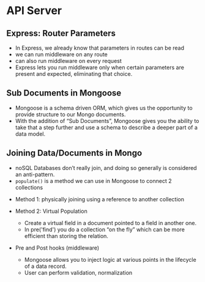 # API Server

## Express: Router Parameters
 - In Express, we already know that parameters in routes can be read
 -  we can run middleware on any route
 - can also run middleware on every request
 - Express lets you run middleware only when certain parameters are present and expected, eliminating that choice.
 
## Sub Documents in Mongoose

- Mongoose is a schema driven ORM, which gives us the opportunity to provide structure to our Mongo documents.
- With the addition of “Sub Documents”, Mongoose gives you the ability to take that a step further and use a schema to describe a deeper part of a data model.

## Joining Data/Documents in Mongo

- noSQL Databases don’t really join, and doing so generally is considered an anti-pattern.
- `populate()` is a method we can use in Mongoose to connect 2 collections
 * Method 1: physically joining using a reference to another collection
 * Method 2: Virtual Population
   - Create a virtual field in a document pointed to a field in another one.
   - In pre('find') you do a collection “on the fly” which can be more efficient than storing the relation.

 * Pre and Post hooks (middleware)
   - Mongoose allows you to inject logic at various points in the lifecycle of a data record.
   - User can perform validation, normalization